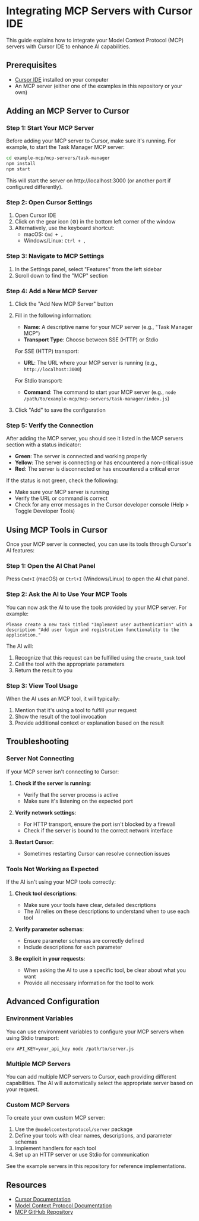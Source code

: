 # Integrating MCP Servers with Cursor IDE

This guide explains how to integrate your Model Context Protocol (MCP) servers with Cursor IDE to enhance AI capabilities.

## Prerequisites

- [Cursor IDE](https://cursor.sh/) installed on your computer
- An MCP server (either one of the examples in this repository or your own)

## Adding an MCP Server to Cursor

### Step 1: Start Your MCP Server

Before adding your MCP server to Cursor, make sure it's running. For example, to start the Task Manager MCP server:

```bash
cd example-mcp/mcp-servers/task-manager
npm install
npm start
```

This will start the server on http://localhost:3000 (or another port if configured differently).

### Step 2: Open Cursor Settings

1. Open Cursor IDE
2. Click on the gear icon (⚙️) in the bottom left corner of the window
3. Alternatively, use the keyboard shortcut:
   - macOS: `Cmd + ,`
   - Windows/Linux: `Ctrl + ,`

### Step 3: Navigate to MCP Settings

1. In the Settings panel, select "Features" from the left sidebar
2. Scroll down to find the "MCP" section

### Step 4: Add a New MCP Server

1. Click the "Add New MCP Server" button
2. Fill in the following information:
   - **Name**: A descriptive name for your MCP server (e.g., "Task Manager MCP")
   - **Transport Type**: Choose between SSE (HTTP) or Stdio

   For SSE (HTTP) transport:
   - **URL**: The URL where your MCP server is running (e.g., `http://localhost:3000`)

   For Stdio transport:
   - **Command**: The command to start your MCP server (e.g., `node /path/to/example-mcp/mcp-servers/task-manager/index.js`)

3. Click "Add" to save the configuration

### Step 5: Verify the Connection

After adding the MCP server, you should see it listed in the MCP servers section with a status indicator:

- **Green**: The server is connected and working properly
- **Yellow**: The server is connecting or has encountered a non-critical issue
- **Red**: The server is disconnected or has encountered a critical error

If the status is not green, check the following:
- Make sure your MCP server is running
- Verify the URL or command is correct
- Check for any error messages in the Cursor developer console (Help > Toggle Developer Tools)

## Using MCP Tools in Cursor

Once your MCP server is connected, you can use its tools through Cursor's AI features:

### Step 1: Open the AI Chat Panel

Press `Cmd+I` (macOS) or `Ctrl+I` (Windows/Linux) to open the AI chat panel.

### Step 2: Ask the AI to Use Your MCP Tools

You can now ask the AI to use the tools provided by your MCP server. For example:

```
Please create a new task titled "Implement user authentication" with a description "Add user login and registration functionality to the application."
```

The AI will:
1. Recognize that this request can be fulfilled using the `create_task` tool
2. Call the tool with the appropriate parameters
3. Return the result to you

### Step 3: View Tool Usage

When the AI uses an MCP tool, it will typically:
1. Mention that it's using a tool to fulfill your request
2. Show the result of the tool invocation
3. Provide additional context or explanation based on the result

## Troubleshooting

### Server Not Connecting

If your MCP server isn't connecting to Cursor:

1. **Check if the server is running**:
   - Verify that the server process is active
   - Make sure it's listening on the expected port

2. **Verify network settings**:
   - For HTTP transport, ensure the port isn't blocked by a firewall
   - Check if the server is bound to the correct network interface

3. **Restart Cursor**:
   - Sometimes restarting Cursor can resolve connection issues

### Tools Not Working as Expected

If the AI isn't using your MCP tools correctly:

1. **Check tool descriptions**:
   - Make sure your tools have clear, detailed descriptions
   - The AI relies on these descriptions to understand when to use each tool

2. **Verify parameter schemas**:
   - Ensure parameter schemas are correctly defined
   - Include descriptions for each parameter

3. **Be explicit in your requests**:
   - When asking the AI to use a specific tool, be clear about what you want
   - Provide all necessary information for the tool to work

## Advanced Configuration

### Environment Variables

You can use environment variables to configure your MCP servers when using Stdio transport:

```
env API_KEY=your_api_key node /path/to/server.js
```

### Multiple MCP Servers

You can add multiple MCP servers to Cursor, each providing different capabilities. The AI will automatically select the appropriate server based on your request.

### Custom MCP Servers

To create your own custom MCP server:

1. Use the `@modelcontextprotocol/server` package
2. Define your tools with clear names, descriptions, and parameter schemas
3. Implement handlers for each tool
4. Set up an HTTP server or use Stdio for communication

See the example servers in this repository for reference implementations.

## Resources

- [Cursor Documentation](https://docs.cursor.com/)
- [Model Context Protocol Documentation](https://modelcontextprotocol.io/introduction)
- [MCP GitHub Repository](https://github.com/anthropics/model-context-protocol)